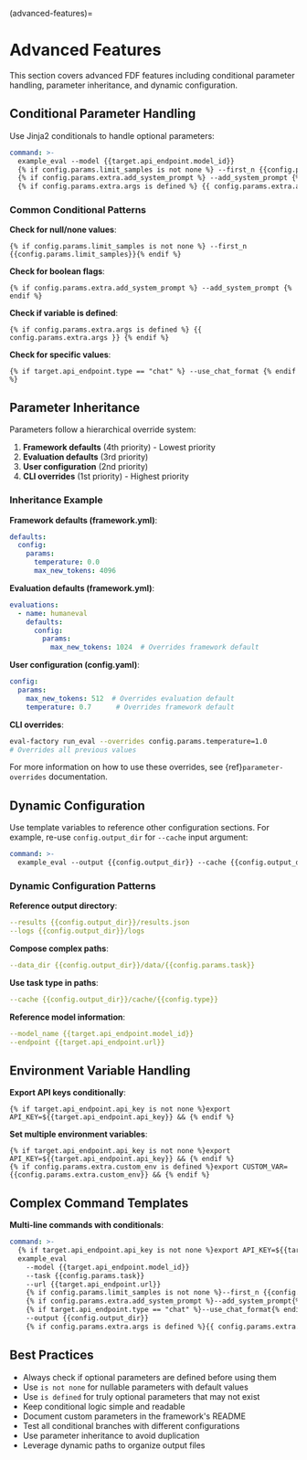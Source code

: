 (advanced-features)=

# Advanced Features

This section covers advanced FDF features including conditional parameter handling, parameter inheritance, and dynamic configuration.

## Conditional Parameter Handling

Use Jinja2 conditionals to handle optional parameters:

```yaml
command: >-
  example_eval --model {{target.api_endpoint.model_id}}
  {% if config.params.limit_samples is not none %} --first_n {{config.params.limit_samples}}{% endif %}
  {% if config.params.extra.add_system_prompt %} --add_system_prompt {% endif %}
  {% if config.params.extra.args is defined %} {{ config.params.extra.args }} {% endif %}
```

### Common Conditional Patterns

**Check for null/none values**:
```jinja
{% if config.params.limit_samples is not none %} --first_n {{config.params.limit_samples}}{% endif %}
```

**Check for boolean flags**:
```jinja
{% if config.params.extra.add_system_prompt %} --add_system_prompt {% endif %}
```

**Check if variable is defined**:
```jinja
{% if config.params.extra.args is defined %} {{ config.params.extra.args }} {% endif %}
```

**Check for specific values**:
```jinja
{% if target.api_endpoint.type == "chat" %} --use_chat_format {% endif %}
```

## Parameter Inheritance

Parameters follow a hierarchical override system:

1. **Framework defaults** (4th priority) - Lowest priority
2. **Evaluation defaults** (3rd priority)
3. **User configuration** (2nd priority)
4. **CLI overrides** (1st priority) - Highest priority

### Inheritance Example

**Framework defaults (framework.yml)**:
```yaml
defaults:
  config:
    params:
      temperature: 0.0
      max_new_tokens: 4096
```

**Evaluation defaults (framework.yml)**:
```yaml
evaluations:
  - name: humaneval
    defaults:
      config:
        params:
          max_new_tokens: 1024  # Overrides framework default
```

**User configuration (config.yaml)**:
```yaml
config:
  params:
    max_new_tokens: 512  # Overrides evaluation default
    temperature: 0.7      # Overrides framework default
```

**CLI overrides**:
```bash
eval-factory run_eval --overrides config.params.temperature=1.0
# Overrides all previous values
```

For more information on how to use these overrides, see {ref}`parameter-overrides` documentation.

## Dynamic Configuration

Use template variables to reference other configuration sections. For example, re-use `config.output_dir` for `--cache` input argument:

```yaml
command: >-
  example_eval --output {{config.output_dir}} --cache {{config.output_dir}}/cache
```

### Dynamic Configuration Patterns

**Reference output directory**:
```yaml
--results {{config.output_dir}}/results.json
--logs {{config.output_dir}}/logs
```

**Compose complex paths**:
```yaml
--data_dir {{config.output_dir}}/data/{{config.params.task}}
```

**Use task type in paths**:
```yaml
--cache {{config.output_dir}}/cache/{{config.type}}
```

**Reference model information**:
```yaml
--model_name {{target.api_endpoint.model_id}}
--endpoint {{target.api_endpoint.url}}
```

## Environment Variable Handling

**Export API keys conditionally**:
```jinja
{% if target.api_endpoint.api_key is not none %}export API_KEY=${{target.api_endpoint.api_key}} && {% endif %}
```

**Set multiple environment variables**:
```jinja
{% if target.api_endpoint.api_key is not none %}export API_KEY=${{target.api_endpoint.api_key}} && {% endif %}
{% if config.params.extra.custom_env is defined %}export CUSTOM_VAR={{config.params.extra.custom_env}} && {% endif %}
```

## Complex Command Templates

**Multi-line commands with conditionals**:
```yaml
command: >-
  {% if target.api_endpoint.api_key is not none %}export API_KEY=${{target.api_endpoint.api_key}} && {% endif %}
  example_eval 
    --model {{target.api_endpoint.model_id}}
    --task {{config.params.task}}
    --url {{target.api_endpoint.url}}
    {% if config.params.limit_samples is not none %}--first_n {{config.params.limit_samples}}{% endif %}
    {% if config.params.extra.add_system_prompt %}--add_system_prompt{% endif %}
    {% if target.api_endpoint.type == "chat" %}--use_chat_format{% endif %}
    --output {{config.output_dir}}
    {% if config.params.extra.args is defined %}{{ config.params.extra.args }}{% endif %}
```

## Best Practices

- Always check if optional parameters are defined before using them
- Use `is not none` for nullable parameters with default values
- Use `is defined` for truly optional parameters that may not exist
- Keep conditional logic simple and readable
- Document custom parameters in the framework's README
- Test all conditional branches with different configurations
- Use parameter inheritance to avoid duplication
- Leverage dynamic paths to organize output files

